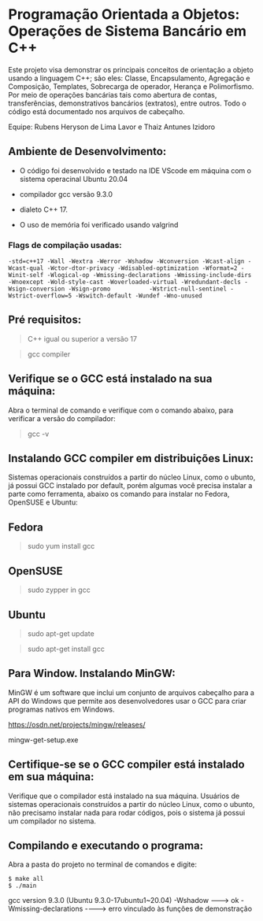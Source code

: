 # Programação Orientada a Objetos: Operações de Sistema Bancário em C++

Este projeto visa demonstrar os principais conceitos de orientação a objeto usando a linguagem C++; são eles: Classe, Encapsulamento, Agregação e Composição, Templates, Sobrecarga de operador, Herança e Polimorfismo. Por meio  de operações bancárias tais como abertura de contas, transferências, demonstrativos bancários (extratos), entre outros. Todo o código está documentado nos arquivos de cabeçalho. 

Equipe: Rubens Heryson de Lima Lavor e Thaiz Antunes Izidoro

## Ambiente de Desenvolvimento:

- O código foi desenvolvido e testado na IDE VScode em máquina com o sistema operacinal Ubuntu 20.04

- compilador gcc versão 9.3.0 

- dialeto C++ 17.

- O uso de memória foi verificado usando valgrind

### Flags de compilação usadas:

    -std=c++17 -Wall -Wextra -Werror -Wshadow -Wconversion -Wcast-align -Wcast-qual -Wctor-dtor-privacy -Wdisabled-optimization -Wformat=2 -Winit-self -Wlogical-op -Wmissing-declarations -Wmissing-include-dirs -Wnoexcept -Wold-style-cast -Woverloaded-virtual -Wredundant-decls -Wsign-conversion -Wsign-promo           -Wstrict-null-sentinel -Wstrict-overflow=5 -Wswitch-default -Wundef -Wno-unused

## Pré requisitos:
> C++ igual ou superior a versão 17

> gcc compiler

## Verifique se o GCC está instalado na sua máquina:
Abra o terminal de comando e verifique com o comando abaixo, para verificar a versão do compilador:
    
>gcc -v


## Instalando GCC compiler em distribuições Linux:
 Sistemas operacionais construídos a partir do núcleo Linux, como o ubunto, já possui GCC instalado por default, porém algumas você precisa instalar a parte como ferramenta, abaixo os comando para instalar no Fedora, OpenSUSE e Ubuntu: 

## Fedora

> sudo yum install gcc

## OpenSUSE

> sudo zypper in gcc

## Ubuntu

> sudo apt-get update

> sudo apt-get install gcc

## Para Window. Instalando MinGW:

MinGW é um software que inclui um conjunto de arquivos cabeçalho para a API do Windows que permite aos desenvolvedores usar o GCC para criar programas nativos em Windows.

https://osdn.net/projects/mingw/releases/

mingw-get-setup.exe


## Certifique-se se o GCC compiler está instalado em sua máquina:







Verifique que o compilador está instalado na sua máquina.
Usuários de sistemas operacionais construídos a partir do núcleo Linux, como o ubunto, não precisamo instalar nada para rodar códigos, pois o sistema já possui um compilador no sistema.

## Compilando e executando o programa:
Abra a pasta do projeto no terminal de comandos e digite:

    $ make all
    $ ./main




gcc version 9.3.0 (Ubuntu 9.3.0-17ubuntu1~20.04) 
-Wshadow ---> ok
-Wmissing-declarations ----> erro vinculado às funções de demonstração